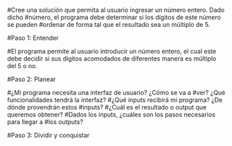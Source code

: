 #Cree una solución que permita al usuario ingresar un número entero. Dado dicho
#número, el programa debe determinar si los dígitos de este número se pueden
#ordenar de forma tal que el resultado sea un múltiplo de 5.

#Paso 1: Entender

#El programa permite al usuario introducir un número entero, el cual este debe decidir si sus dígitos acomodados de diferentes manera es múltiplo del 5 o no.

#Paso 2: Planear

#¿Mi programa necesita una interfaz de usuario? ¿Cómo se va a
#ver? ¿Qué funcionalidades tendrá la interfaz? 
#¿Qué inputs recibirá mi programa? ¿De dónde provendrán estos
#inputs?
#¿Cuál es el resultado o output que queremos obtener?
#Dados los inputs, ¿cuáles son los pasos necesarios para llegar a
#los outputs?

#Paso 3: Dividir y conquistar